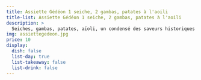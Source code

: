```yaml
---
title: Assiette Gédéon 1 seiche, 2 gambas, patates à l'aoili
title-list: Assiette Gédéon 1 seiche, 2 gambas, patates à l'aoili
description: >
  Seiches, gambas, patates, aïoli, un condensé des saveurs historiques du Gédéon.
img: assiettegedeon.jpg
price: 10
display:
  dish: false
  list-day: true
  list-takeaway: false
  list-drink: false
---
```


